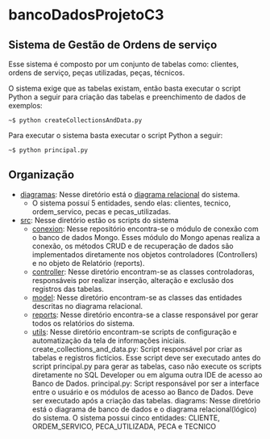 # bancoDadosProjetoC3
## Sistema de Gestão de Ordens de serviço

Esse sistema é composto por um conjunto de tabelas como: clientes, ordens de serviço, peças utilizadas, peças, técnicos.

O sistema exige que as tabelas existam, então basta executar o script Python a seguir para criação das tabelas e preenchimento de dados de exemplos:
```shell
~$ python createCollectionsAndData.py
```
Para executar o sistema basta executar o script Python a seguir:
```shell
~$ python principal.py
```
## Organização
- [diagramas](diagramas): Nesse diretório está o [diagrama relacional](diagramas/Diagrama_BD_Trabalho.pdf) do sistema.
    * O sistema possuí 5 entidades, sendo elas: clientes, tecnico, ordem_servico, pecas e pecas_utilizadas.
- [src](src): Nesse diretório estão os scripts do sistema
    * [conexion](src/conexion): Nesse repositório encontra-se o módulo de conexão com o banco de dados Mongo. Esses módulo do Mongo apenas realiza a conexão, os métodos CRUD e de recuperação de dados são implementados diretamente nos objetos controladores (Controllers) e no objeto de Relatório (reports).
    * [controller](src/controller): Nesse diretório encontram-se as classes controladoras, responsáveis por realizar inserção, alteração e exclusão dos registros das tabelas.
    * [model](src/model): Nesse diretório encontram-se as classes das entidades descritas no diagrama relacional.
    * [reports](src/reports): Nesse diretório encontra-se a classe responsável por gerar todos os relatórios do sistema.
    * [utils](src/utils): Nesse diretório encontram-se scripts de configuração e automatização da tela de informações iniciais.
create_collections_and_data.py: Script responsável por criar as tabelas e registros fictícios. Esse script deve ser executado antes do script principal.py para gerar as tabelas, caso não execute os scripts diretamente no SQL Developer ou em alguma outra IDE de acesso ao Banco de Dados.
principal.py: Script responsável por ser a interface entre o usuário e os módulos de acesso ao Banco de Dados. Deve ser executado após a criação das tabelas.
diagrams: Nesse diretório está o diagrama de banco de dados e o diagrama relacional(lógico) do sistema.
O sistema possui cinco entidades: CLIENTE, ORDEM_SERVICO, PECA_UTILIZADA, PECA e TECNICO

